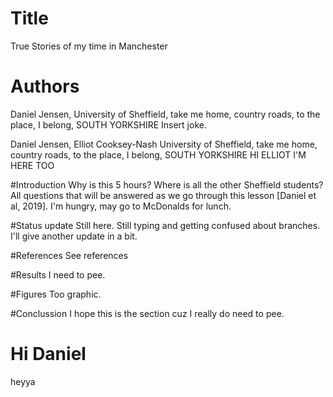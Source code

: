 # Title
True Stories of my time in Manchester


# Authors 

Daniel Jensen, University of Sheffield, take me home, country roads, to the place, I belong, SOUTH YORKSHIRE
Insert joke.

Daniel Jensen, Elliot Cooksey-Nash University of Sheffield, take me home, country roads, to the place, I belong, SOUTH YORKSHIRE
HI ELLIOT I'M HERE TOO

#Introduction
Why is this 5 hours? Where is all the other Sheffield students? All questions that will be answered as we go through this lesson [Daniel et al, 2019].
I'm hungry, may go to McDonalds for lunch.  

#Status update
Still here. Still typing and getting confused about branches. I'll give another update in a bit.

#References 
See references

#Results
I need to pee. 

#Figures
Too graphic. 

#Conclussion
I hope this is the section cuz I really do need to pee.

# Hi Daniel

heyya